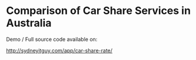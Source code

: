 # Comparison of Car Share Services in Australia

Demo / Full source code available on:

http://sydneyitguy.com/app/car-share-rate/
